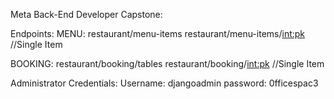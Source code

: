 Meta Back-End Developer Capstone:

Endpoints:
  MENU:
  restaurant/menu-items
  restaurant/menu-items/<int:pk> //Single Item

  BOOKING:
  restaurant/booking/tables
  restaurant/booking/<int:pk> //Single Item


Administrator Credentials:
  Username: djangoadmin
  password: 0fficespac3
  
